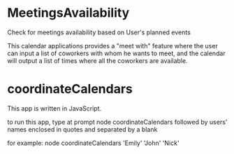 # MeetingsAvailability

Check for meetings availability based on User's planned events

This calendar applications provides a "meet with" feature where the user
can input a list of coworkers with whom he wants to meet, and the calendar will
output a list of times where all the coworkers are available.

# coordinateCalendars

This app is written in JavaScript.

to run this app, type at prompt
node coordinateCalendars
followed by users' names enclosed in quotes and separated by a blank

for example:
node coordinateCalendars 'Emily' 'John' 'Nick'
